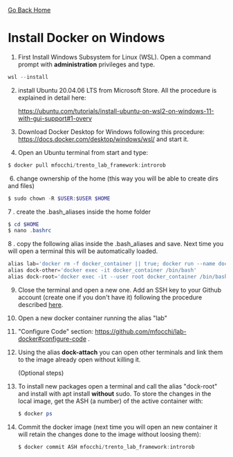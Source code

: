 [Go Back Home](Home)

Install Docker on Windows 
================================================================================

1. First Install  Windows Subsystem for Linux (WSL). Open a command prompt with **administration** privileges and type. 

``` powershell
wsl --install
```

2. install Ubuntu 20.04.06 LTS from Microsoft Store. All the procedure is explained in detail here:

   https://ubuntu.com/tutorials/install-ubuntu-on-wsl2-on-windows-11-with-gui-support#1-overv

2. Download Docker Desktop for Windows following this procedure: https://docs.docker.com/desktop/windows/wsl/ and start it.
3. Open an Ubuntu terminal from start and type:

```powershell
$ docker pull mfocchi/trento_lab_framework:introrob
```

​    6. change ownership of the home (this way you will be able to create dirs and files)

```powershell
$ sudo chown -R $USER:$USER $HOME
```

   7 . create the .bash_aliases inside the home folder

```powershell
$ cd $HOME
$ nano .bashrc
```

  8 . copy the following alias inside the .bash_aliases and save. Next time you will open a terminal this will be automatically loaded. 

```powershell
alias lab='docker rm -f docker_container || true; docker run --name docker_container   --user $(id -u):$(id -g)  --workdir="/home/$USER" --volume="/etc/group:/etc/group:ro"   --volume="/etc/shadow:/etc/shadow:ro"  --volume="/etc/passwd:/etc/passwd:ro" --device=/dev/dri:/dev/dri  -e "QT_X11_NO_MITSHM=1" --network=host -it  --volume "/tmp/.X11-unix:/tmp/.X11-unix:rw" --volume $HOME/trento_lab_home:$HOME --env=HOME --env=USER  --privileged  -e SHELL -e "DISPLAY=:0.0" -e DOCKER=1  --entrypoint /bin/bash mfocchi/trento_lab_framework:introrob'
alias dock-other='docker exec -it docker_container /bin/bash'
alias dock-root='docker exec -it --user root docker_container /bin/bash'
```

9. Close the terminal and open a new one. Add an SSH key to your Github account (create one if you don't have it) following the procedure described   [here](https://github.com/mfocchi/lab-docker/blob/master/install_docker.md).

10. Open a new docker container running the alias "lab"

11. "Configure Code" section: https://github.com/mfocchi/lab-docker#configure-code . 

12. Using the alias **dock-attach** you can open other terminals and link them to the image already open without killing it.

    

    (Optional steps)

13. To install new packages open a terminal and call the alias "dock-root" and install with apt install **without** sudo. To store the changes in the local image, get the ASH (a number) of the active container with:

    ```powershell
    $ docker ps 
    ```

14. Commit the docker image (next time you will open an new container it will retain the changes done to the image without loosing them):

    ```powershell
    $ docker commit ASH mfocchi/trento_lab_framework:introrob
    ```